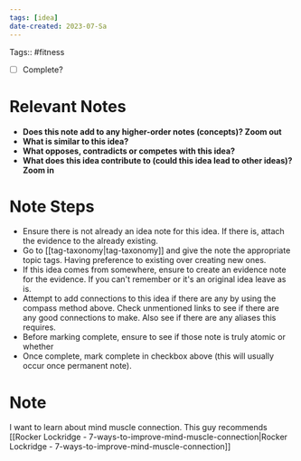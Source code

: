 ```yaml
---
tags: [idea]
date-created: 2023-07-Sa
---
```

Tags:: #fitness 

- [ ] Complete?

# Relevant Notes

- **Does this note add to any higher-order notes (concepts)? Zoom out**
- **What is similar to this idea?**
- **What opposes, contradicts or competes with this idea?**
- **What does this idea contribute to (could this idea lead to other ideas)? Zoom in**

# Note Steps

- Ensure there is not already an idea note for this idea. If there is, attach the evidence to the already existing.
- Go to [[tag-taxonomy|tag-taxonomy]] and give the note the appropriate topic tags. Having preference to existing over creating new ones.
- If this idea comes from somewhere, ensure to create an evidence note for the evidence. If you can't remember or it's an original idea leave as is.
- Attempt to add connections to this idea if there are any by using the compass method above. Check unmentioned links to see if there are any good connections to make. Also see if there are any aliases this requires.
- Before marking complete, ensure to see if those note is truly atomic or whether
- Once complete, mark complete in checkbox above (this will usually occur once permanent note).

# Note

I want to learn about mind muscle connection. This guy recommends [[Rocker Lockridge - 7-ways-to-improve-mind-muscle-connection|Rocker Lockridge - 7-ways-to-improve-mind-muscle-connection]] 